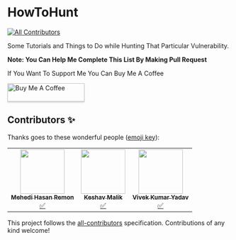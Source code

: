 # HowToHunt
<!-- ALL-CONTRIBUTORS-BADGE:START - Do not remove or modify this section -->
[![All Contributors](https://img.shields.io/badge/all_contributors-3-orange.svg?style=flat-square)](#contributors-)
<!-- ALL-CONTRIBUTORS-BADGE:END -->
Some Tutorials and Things to Do while Hunting That Particular Vulnerability. 

**Note: You Can Help Me Complete This List By Making Pull Request**

If You Want To Support Me You Can Buy Me A Coffee

<a href="https://www.buymeacoffee.com/kathanp19" target="_blank"><img src="https://www.buymeacoffee.com/assets/img/custom_images/orange_img.png" alt="Buy Me A Coffee" style="height: 41px !important;width: 174px !important;box-shadow: 0px 3px 2px 0px rgba(190, 190, 190, 0.5) !important;-webkit-box-shadow: 0px 3px 2px 0px rgba(190, 190, 190, 0.5) !important;" ></a>

## Contributors ✨

Thanks goes to these wonderful people ([emoji key](https://allcontributors.org/docs/en/emoji-key)):

<!-- ALL-CONTRIBUTORS-LIST:START - Do not remove or modify this section -->
<!-- prettier-ignore-start -->
<!-- markdownlint-disable -->
<table>
  <tr>
    <td align="center"><a href="https://github.com/remonsec"><img src="https://avatars2.githubusercontent.com/u/54717234?v=4" width="100px;" alt=""/><br /><sub><b>Mehedi Hasan Remon</b></sub></a><br /><a href="#tutorial-remonsec" title="Tutorials">✅</a></td>
    <td align="center"><a href="https://www.theinfosecguy.me"><img src="https://avatars3.githubusercontent.com/u/33570148?v=4" width="100px;" alt=""/><br /><sub><b>Keshav Malik</b></sub></a><br /><a href="#tutorial-theinfosecguy" title="Tutorials">✅</a></td>
    <td align="center"><a href="https://0xd3vil.github.io/"><img src="https://avatars3.githubusercontent.com/u/32324065?v=4" width="100px;" alt=""/><br /><sub><b>Vivek Kumar Yadav</b></sub></a><br /><a href="#tutorial-0xd3vil" title="Tutorials">✅</a></td>
  </tr>
</table>

<!-- markdownlint-enable -->
<!-- prettier-ignore-end -->
<!-- ALL-CONTRIBUTORS-LIST:END -->

This project follows the [all-contributors](https://github.com/all-contributors/all-contributors) specification. Contributions of any kind welcome!